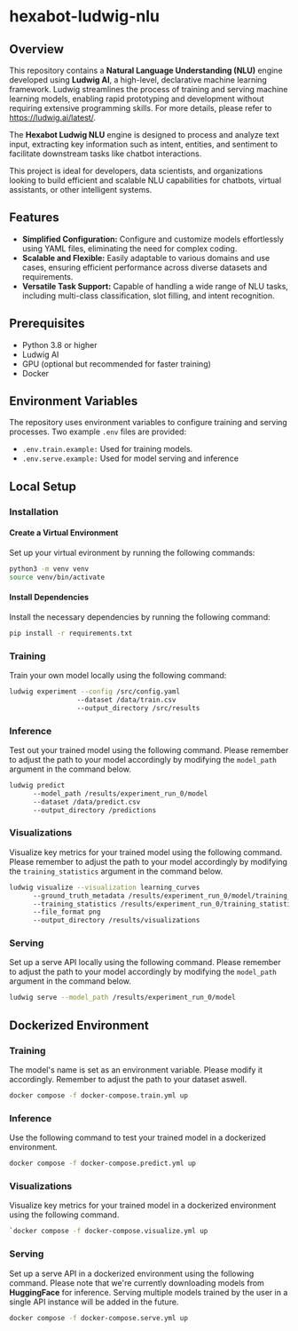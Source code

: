 # hexabot-ludwig-nlu
## Overview
This repository contains a **Natural Language Understanding (NLU)** engine developed using **Ludwig AI**, a high-level, declarative machine learning framework. Ludwig streamlines the process of training and serving machine learning models, enabling rapid prototyping and development without requiring extensive programming skills. For more details, please refer to https://ludwig.ai/latest/. 

The **Hexabot Ludwig NLU** engine is designed to process and analyze text input, extracting key information such as intent, entities, and sentiment to facilitate downstream tasks like chatbot interactions. 

This project is ideal for developers, data scientists, and organizations looking to build efficient and scalable NLU capabilities for chatbots, virtual assistants, or other intelligent systems.

## Features
- **Simplified Configuration:** Configure and customize models effortlessly using YAML files, eliminating the need for complex coding.
- **Scalable and Flexible:** Easily adaptable to various domains and use cases, ensuring efficient performance across diverse datasets and requirements.
- **Versatile Task Support:** Capable of handling a wide range of NLU tasks, including multi-class classification, slot filling, and intent recognition.

## Prerequisites 
- Python 3.8 or higher
- Ludwig AI
- GPU (optional but recommended for faster training)
- Docker

## Environment Variables
The repository uses environment variables to configure training and serving processes. Two example `.env` files are provided:
- `.env.train.example:` Used for training models.
- `.env.serve.example:` Used for model serving and inference

## Local Setup
### Installation 

#### Create a Virtual Environment 

Set up your virtual evironment by running the following commands: 

```bash 
python3 -m venv venv
source venv/bin/activate
```

#### Install Dependencies

Install the necessary dependencies by running the following command:

```bash
pip install -r requirements.txt
```

### Training

Train your own model locally using the following command:

```bash
ludwig experiment --config /src/config.yaml
                 --dataset /data/train.csv
                 --output_directory /src/results
```
### Inference 

Test out your trained model using the following command. Please remember to adjust the path to your model accordingly
by modifying the `model_path` argument in the command below.

```bash
ludwig predict
      --model_path /results/experiment_run_0/model
      --dataset /data/predict.csv
      --output_directory /predictions
```

### Visualizations

Visualize key metrics for your trained model using the following command. Please remember to adjust the path to your model accordingly
by modifying the `training_statistics` argument in the command below.

```bash
ludwig visualize --visualization learning_curves
      --ground_truth_metadata /results/experiment_run_0/model/training_set_metadata.json
      --training_statistics /results/experiment_run_0/training_statistics.json
      --file_format png
      --output_directory /results/visualizations
```

### Serving

Set up a serve API locally using the following command. Please remember to adjust the path to your model accordingly
by modifying the `model_path` argument in the command below.

```bash
ludwig serve --model_path /results/experiment_run_0/model
```

## Dockerized Environment 

### Training
The model's name is set as an environment variable. Please modify it accordingly. Remember to adjust the path to your dataset aswell.

```bash
docker compose -f docker-compose.train.yml up
```

### Inference 

Use the following command to test your trained model in a dockerized environment.

```bash
docker compose -f docker-compose.predict.yml up
```

### Visualizations

Visualize key metrics for your trained model in a dockerized environment using the following command.

```bash
`docker compose -f docker-compose.visualize.yml up
```

### Serving

Set up a serve API in a dockerized environment using the following command. Please note that we're currently downloading models from **HuggingFace** for inference. Serving multiple models trained by the user in a single API instance will be added in the future.

```bash
docker compose -f docker-compose.serve.yml up
```
